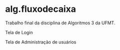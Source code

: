 # alg.fluxodecaixa
Trabalho final da disciplina de Algoritmos 3 da UFMT.

Tela de Login

Tela de Administração de usuários
